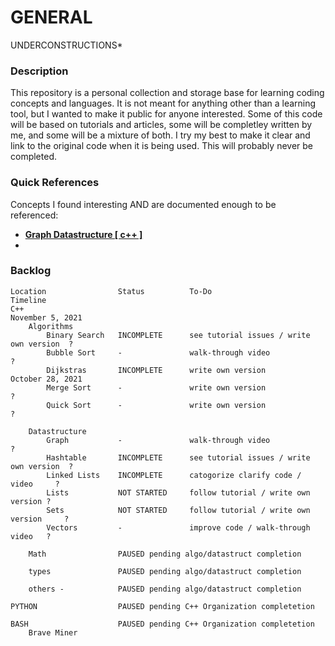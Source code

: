 
GENERAL 
=======

UNDERCONSTRUCTIONS*

### Description
This repository is a personal collection and storage base for learning coding concepts and languages. It is not meant for anything
other than a learning tool, but I wanted to make it public for anyone interested. Some of this code will be based on tutorials 
and articles, some will be completley written by me, and some will be a mixture of both. I try my best to make it clear 
and link to the original code when it is being used. This will probably never be completed. 


### Quick References
Concepts I found interesting AND are documented enough to be referenced: 

* [**Graph Datastructure [ c++ ]**](C++/knowledgeLibrary/datastructures/graph/)
* 
### Backlog
    Location                Status          To-Do                               Timeline
    C++                                                                         November 5, 2021
        Algorithms          
            Binary Search   INCOMPLETE      see tutorial issues / write own version  ?
            Bubble Sort     -               walk-through video                  ?
            Dijkstras       INCOMPLETE      write own version                       October 28, 2021
            Merge Sort      -               write own version                   ?
            Quick Sort      -               write own version                   ?
        
        Datastructure
            Graph           -               walk-through video                  ?
            Hashtable       INCOMPLETE      see tutorial issues / write own version  ?
            Linked Lists    INCOMPLETE      catogorize clarify code / video     ?
            Lists           NOT STARTED     follow tutorial / write own version ?
            Sets            NOT STARTED     follow tutorial / write own version     ?
            Vectors         -               improve code / walk-through video   ?
        
        Math                PAUSED pending algo/datastruct completion
        
        types               PAUSED pending algo/datastruct completion
        
        others -            PAUSED pending algo/datastruct completion

    PYTHON                  PAUSED pending C++ Organization completetion

    BASH                    PAUSED pending C++ Organization completetion
        Brave Miner

